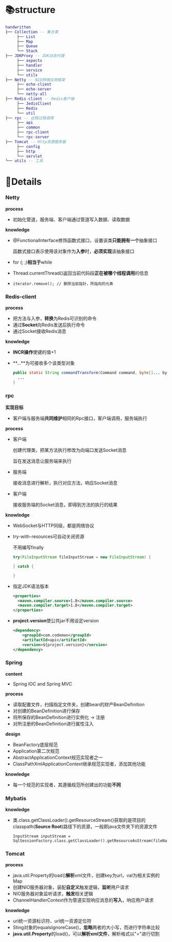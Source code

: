 # 📚structure

```lua
handwritten
├── Collection -- 集合类
     ├── List
     ├── Map
     ├── Queue
     └── Stack
├── JDKProxy -- JDK动态代理
     ├── aspects
     ├── handler
     ├── service
     └── utils
├── Netty -- NIO网络应用框架
     ├── echo-client
     ├── echo-server
     └── netty-all
├── Redis-client -- Redis客户端
     ├── JedisClient
     ├── Redis
     └── util
├── rpc -- 远程过程调用
     ├── api
     ├── common
     ├── rpc-client
     └── rpc-server
├── Tomcat -- Http资源服务器
     ├── config
     ├── http
     └── servlet
└── utils -- 工具
```



# 📖Details

### Netty

**process**

- 初始化管道，服务端、客户端通过管道写入数据、读取数据

**knowledge**

- @FunctionalInterface修饰函数式接口，设置该类**只能拥有一个**抽象接口

  函数式接口表示使用该对象作为**入参**时，**必须实现**该抽象接口

- for (; ;)**相当于**while

- Thread.currentThread()返回当前代码段**正在被哪个线程调用**的信息

- ```
  iterator.remove(); // 删除当前指针，所指向的元素
  ```



### Redis-client

**process**

- 把方法与入参，**转换**为Redis可识别的命令
- 通过**Socket**向Redis发送后执行命令
- 通过Socket接收Redis消息

**knowledge**

- **INCR操作**使键的值+1

- **…**为可接收多个该类型对象

  ```java
  public static String commandTransform(Command command, byte[]... bytes) {
  	...
  }
  ```

  



### rpc

**实现目标**

- 客户端与服务端**共同维护**相同的Rpc接口，客户端调用，服务端执行

**process**

- 客户端

  创建代理类，把某方法执行修改为向端口发送Socket消息

  旨在发送消息让服务端来执行

- 服务端

  接收消息进行解析，执行对应方法，响应Socket消息

- 客户端

  接收服务端的Socket消息，即得到方法的执行的结果

**knowledge**

- WebSocket与HTTP同级，都是网络协议

- try-with-resources可自动关闭资源

  不用编写finally

  ```java
  try(FileInputStream fileInputStream = new FileInputStream) {
  
  } catch {
  
  }
  ```

- 指定JDK语法版本

  ```xml
  <properties>
  	<maven.compiler.source>1.8</maven.compiler.source>
  	<maven.compiler.target>1.8</maven.compiler.target>
  </properties>
  ```

- **project.version**使公共jar不用设定version

  ```xml
  <dependency>
      <groupId>com.codeman</groupId>
      <artifactId>api</artifactId>
      <version>${project.version}</version>
  </dependency>
  ```



### Spring

**content**

- Spring IOC and Spring MVC

**process**

- 读取配置文件，扫描指定文件夹，创建bean的财产BeanDefinition
- 对创建的BeanDefinition进行保存
- 将所保存的BeanDefinition进行实例化 -> 注册
- 对所注册的BeanDefinition进行属性注入

**design**

- BeanFactory底层规范
- Application第二次规范
- AbstractApplicationContext规范实现者之一
- ClassPathXmlApplicationContext继承规范实现者，添加其他功能

**knowledge**

- 每一个规范的实现者，其遵循规范所创建出的功能**不同**



### Mybatis

**knowledge**

- 类.class.getClassLoader().getResourceStream()获取的是项目的classpath(**Source Root**)路径下的资源，一般即java文件夹下的资源文件

  ```
  InputStream inputStream = SqlSessionFactory.class.getClassLoader().getResourceAsStream(fileName);
  ```



### Tomcat

**process**

- java.util.Property的load()**解析**xml文件，创建key为url，val为相关实例的Map
- 创建NIO服务器对象，装配**自定义**触发逻辑，**监听**用户请求
- NIO服务器对象监听请求，**触发**相关逻辑
- ChannelHandlerContext作为管道实现响应消息的**写入**，响应用户请求

**knowledge**

- uri统一资源标识符、url统一资源定位符
- Sting对象的equalsIgnoreCase()，**忽略**两者的大小写，而进行字符串比较
- **java.util.Property**的load()，可以**解析xml文件**，解析格式以"="进行切割
